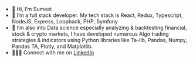 - 👋 Hi, I’m Sumeet
- 👀 I’m a full stack developer. My tech stack is React, Redux, Typescript, NodeJS, Express, Loopback, PHP, Symfony
- 🌱 I’m also into Data science especially analyzing & backtesting financial, stock & crypto markets, I have developed numerous Algo trading strategies & indicators using Python libraries like Ta-lib, Pandas, Numpy, Pandas TA, Plotly, and Matplotlib.
- 🧑🏻‍💻 Connect with me on [LinkedIn](https://www.linkedin.com/in/sumeet-badiger-a668a390/)
